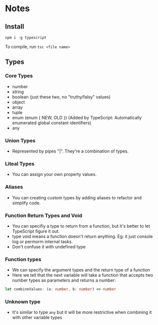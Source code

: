 # Notes

## Install

```
npm i -g typescript
```
To compile, run `tsc <file name>`

## Types

### Core Types

- number
- string
- boolean (just these two, no "truthy/falsy" values)
- object
- array
- tuple
- enum (enum { NEW, OLD }) (Added by TypeScript: Automatically enumerated global constant identifiers)
- any

### Union Types

- Represented by pipes "|". They're a combination of types.

### Liteal Types

- You can assign your own property values.

### Aliases

- You can creating custom types by adding aliases to refactor and simplify code.

### Function Return Types and Void

- You can specifiy a type to return from a function, but it's better to let TypeScript figure it out.
- type void means a function doesn't return anything. Eg: it just console log or permorm internal tasks.
- Don't confuse it with undefined type

### Function types

- We can specify the argument types and the return type of a function
- Here we tell that the next variable will take a function that accepts two number types as parameters and returns a number:

```ts
let combineValues: (a: number, b: number) => number
```

### Unknown type

- It's similar to type `any` but it will be more restrictive when combining it with other variable types